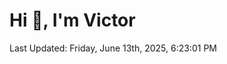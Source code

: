 <h1>Hi 👋, I'm Victor </h1>

<!--RECENT_ACTIVITY:start-->
<!--RECENT_ACTIVITY:end-->

<!--RECENT_ACTIVITY:last_update-->
Last Updated: Friday, June 13th, 2025, 6:23:01 PM
<!--RECENT_ACTIVITY:last_update_end-->
